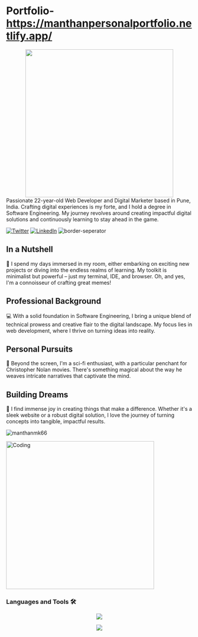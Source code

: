 # Portfolio- https://manthanpersonalportfolio.netlify.app/




<div style="text-align: center;"> 
  <img width="400" src="https://readme-typing-svg.herokuapp.com?font=JetBrains+Mono&weight=600&size=30&duration=3000&color=2AF7B4&width=535&lines=Hi%2C+I'm+Manthan%F0%9F%91%8B;Let's+Connect!"/>
</div>
Passionate 22-year-old Web Developer and Digital Marketer based in Pune, India. Crafting digital experiences is my forte, and I hold a degree in Software Engineering. My journey revolves around creating impactful digital solutions and continuously learning to stay ahead in the game. 


[![Twitter](https://skillicons.dev/icons?i=twitter)](https://twitter.com/manthan_reddy)
[![LinkedIn](https://skillicons.dev/icons?i=linkedin)](https://www.linkedin.com/in/manthan-kasle-1953b2193/)
![border-seperator](assets/borderseparator.gif) 


## In a Nutshell

🚀 I spend my days immersed in my room, either embarking on exciting new projects or diving into the endless realms of learning. My toolkit is minimalist but powerful – just my terminal, IDE, and browser. Oh, and yes, I'm a connoisseur of crafting great memes!

## Professional Background

💻 With a solid foundation in Software Engineering, I bring a unique blend of technical prowess and creative flair to the digital landscape. My focus lies in web development, where I thrive on turning ideas into reality.

## Personal Pursuits

🌌 Beyond the screen, I'm a sci-fi enthusiast, with a particular penchant for Christopher Nolan movies. There's something magical about the way he weaves intricate narratives that captivate the mind.

## Building Dreams

🌟 I find immense joy in creating things that make a difference. Whether it's a sleek website or a robust digital solution, I love the journey of turning concepts into tangible, impactful results.


<p align="left"> <img src="https://komarev.com/ghpvc/?username=manthanmk66&label=Profile%20views&color=0e75b6&style=flat" alt="manthanmk66" /> </p>
<img aligh="right" alt="Coding" width="400" src="https://camo.githubusercontent.com/cae12fddd9d6982901d82580bdf321d81fb299141098ca1c2d4891870827bf17/68747470733a2f2f6d69726f2e6d656469756d2e636f6d2f6d61782f313336302f302a37513379765349765f7430696f4a2d5a2e676966" >


### Languages and Tools 🛠 
<p align="center">
  <a href="https://skillicons.dev">
    <img src="https://skillicons.dev/icons?i=nextjs,react,redux,ts,vite,nodejs,express,tailwind,mongodb,d3,java,spring,mysql,js,jquery,linux,aws,git,firebase,docker,dotnet,c,cs,cpp,vscode,eclipse,figma,vercel,notion,ps,postman,replit" />
  </a>
</p>



<p align="center">
  <img src="https://capsule-render.vercel.app/api?type=waving&color=gradient&height=100&section=footer"/>
</p>
